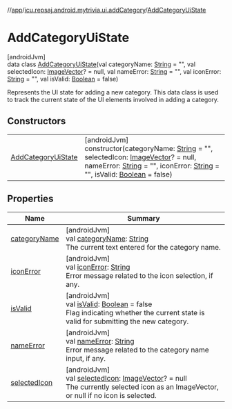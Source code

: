 //[app](../../../index.md)/[icu.repsaj.android.mytrivia.ui.addCategory](../index.md)/[AddCategoryUiState](index.md)

# AddCategoryUiState

[androidJvm]\
data class [AddCategoryUiState](index.md)(val
categoryName: [String](https://kotlinlang.org/api/latest/jvm/stdlib/kotlin/-string/index.html) =
&quot;&quot;, val
selectedIcon: [ImageVector](https://developer.android.com/reference/kotlin/androidx/compose/ui/graphics/vector/ImageVector.html)? =
null, val
nameError: [String](https://kotlinlang.org/api/latest/jvm/stdlib/kotlin/-string/index.html) =
&quot;&quot;, val
iconError: [String](https://kotlinlang.org/api/latest/jvm/stdlib/kotlin/-string/index.html) =
&quot;&quot;, val
isValid: [Boolean](https://kotlinlang.org/api/latest/jvm/stdlib/kotlin/-boolean/index.html) = false)

Represents the UI state for adding a new category. This data class is used to track the current
state of the UI elements involved in adding a category.

## Constructors

|                                                 |                                                                                                                                                                                                                                                                                                                                                                                                                                                                                                                                                                                                                   |
|-------------------------------------------------|-------------------------------------------------------------------------------------------------------------------------------------------------------------------------------------------------------------------------------------------------------------------------------------------------------------------------------------------------------------------------------------------------------------------------------------------------------------------------------------------------------------------------------------------------------------------------------------------------------------------|
| [AddCategoryUiState](-add-category-ui-state.md) | [androidJvm]<br>constructor(categoryName: [String](https://kotlinlang.org/api/latest/jvm/stdlib/kotlin/-string/index.html) = &quot;&quot;, selectedIcon: [ImageVector](https://developer.android.com/reference/kotlin/androidx/compose/ui/graphics/vector/ImageVector.html)? = null, nameError: [String](https://kotlinlang.org/api/latest/jvm/stdlib/kotlin/-string/index.html) = &quot;&quot;, iconError: [String](https://kotlinlang.org/api/latest/jvm/stdlib/kotlin/-string/index.html) = &quot;&quot;, isValid: [Boolean](https://kotlinlang.org/api/latest/jvm/stdlib/kotlin/-boolean/index.html) = false) |

## Properties

| Name                             | Summary                                                                                                                                                                                                                                                            |
|----------------------------------|--------------------------------------------------------------------------------------------------------------------------------------------------------------------------------------------------------------------------------------------------------------------|
| [categoryName](category-name.md) | [androidJvm]<br>val [categoryName](category-name.md): [String](https://kotlinlang.org/api/latest/jvm/stdlib/kotlin/-string/index.html)<br>The current text entered for the category name.                                                                          |
| [iconError](icon-error.md)       | [androidJvm]<br>val [iconError](icon-error.md): [String](https://kotlinlang.org/api/latest/jvm/stdlib/kotlin/-string/index.html)<br>Error message related to the icon selection, if any.                                                                           |
| [isValid](is-valid.md)           | [androidJvm]<br>val [isValid](is-valid.md): [Boolean](https://kotlinlang.org/api/latest/jvm/stdlib/kotlin/-boolean/index.html) = false<br>Flag indicating whether the current state is valid for submitting the new category.                                      |
| [nameError](name-error.md)       | [androidJvm]<br>val [nameError](name-error.md): [String](https://kotlinlang.org/api/latest/jvm/stdlib/kotlin/-string/index.html)<br>Error message related to the category name input, if any.                                                                      |
| [selectedIcon](selected-icon.md) | [androidJvm]<br>val [selectedIcon](selected-icon.md): [ImageVector](https://developer.android.com/reference/kotlin/androidx/compose/ui/graphics/vector/ImageVector.html)? = null<br>The currently selected icon as an ImageVector, or null if no icon is selected. |
